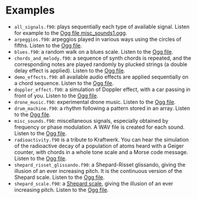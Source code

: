 # Examples

- `all_signals.f90`: plays sequentially each type of available signal. Listen for example to the [Ogg file misc_sounds1.ogg](http://magnin.plil.net/IMG/ForSynth/misc_sounds1.ogg).
- `arpeggios.f90`: arpeggios played in various ways using the circles of fifths. Listen to the [Ogg file](http://magnin.plil.net/IMG/ForSynth/arpeggios.ogg).
- `blues.f90`: a random walk on a blues scale. Listen to the [Ogg file](http://magnin.plil.net/IMG/ForSynth/blues.ogg).
- `chords_and_melody.f90`: a sequence of synth chords is repeated, and the corresponding notes are played randomly by plucked strings (a double delay effect is applied). Listen to the [Ogg file](http://magnin.plil.net/IMG/ForSynth/chords_and_melody.ogg).
- `demo_effects.f90`: all available audio effects are applied sequentially on a chord sequence. Listen to the [Ogg file](http://magnin.plil.net/IMG/ForSynth/demo_effects.ogg).
- `doppler_effect.f90`: a simulation of Doppler effect, with a car passing in front of you. Listen to the [Ogg file](http://magnin.plil.net/IMG/ForSynth/doppler_effect.ogg).
- `drone_music.f90`: experimental drone music. Listen to the [Ogg file](http://magnin.plil.net/IMG/ForSynth/drone_music.ogg).
- `drum_machine.f90`: a rhythm following a pattern stored in an array. Listen to the [Ogg file](http://magnin.plil.net/IMG/ForSynth/drum_machine.ogg).
- `misc_sounds.f90`: miscellaneous signals, especially obtained by frequency or phase modulation. A WAV file is created for each sound. Listen to the [Ogg file](http://magnin.plil.net/IMG/ForSynth/misc_sounds.ogg).
- `radioactivity.f90` is a tribute to Kraftwerk. You can hear the simulation of the radioactive decay of a population of atoms heard with a Geiger counter, with chords in a whole tone scale and a Morse code message. Listen to the [Ogg file](http://magnin.plil.net/IMG/ForSynth/radioactivity.ogg).
- `shepard_risset_glissando.f90`: a Shepard-Risset glissando, giving the illusion of an ever increasing pitch. It is the continuous version of the Shepard scale. Listen to the [Ogg file](http://magnin.plil.net/IMG/ForSynth/shepard_risset_glissando.ogg).
- `shepard_scale.f90`: a [Shepard scale](https://en.wikipedia.org/wiki/Shepard_tone), giving the illusion of an ever increasing pitch. Listen to the [Ogg file](http://magnin.plil.net/IMG/ForSynth/shepard_scale.ogg).
